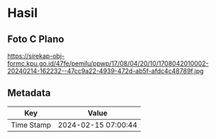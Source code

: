 # Hasil

## Foto C Plano

https://sirekap-obj-formc.kpu.go.id/47fe/pemilu/ppwp/17/08/04/20/10/1708042010002-20240214-162232--47cc9a22-4939-472d-ab5f-afdc4c48789f.jpg


## Metadata

| Key        | Value               |
| ---------- | ------------------- |
| Time Stamp | 2024-02-15 07:00:44 |



